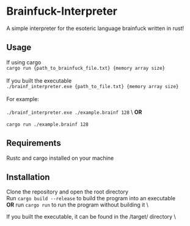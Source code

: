 # Brainfuck-Interpreter
A simple interpreter for the esoteric language brainfuck written in rust!

## Usage
If using cargo \
`cargo run {path_to_brainfuck_file.txt} {memory array size}`
\
\
If you built the executable
\
`./brainf_interpreter.exe {path_to_file.txt} {memory array size}`\
\
For example: \
\
`./brainf_interpreter.exe ./example.brainf 128` \\
**OR**\
\
`cargo run ./example.brainf 128`

## Requirements
Rustc and cargo installed on your machine

## Installation
Clone the repository and open the root directory \
Run `cargo build --release` to build the program into an executable \
 **OR** run `cargo run` to run the program without building it \

If you built the executable, it can be found in the /target/ directory \
